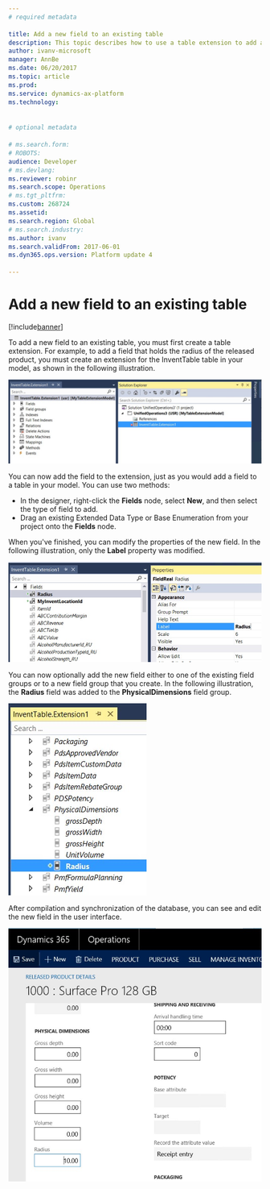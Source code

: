 ```yaml
---
# required metadata

title: Add a new field to an existing table
description: This topic describes how to use a table extension to add a field to a table.
author: ivanv-microsoft
manager: AnnBe
ms.date: 06/20/2017
ms.topic: article
ms.prod: 
ms.service: dynamics-ax-platform
ms.technology: 


# optional metadata

# ms.search.form: 
# ROBOTS: 
audience: Developer
# ms.devlang: 
ms.reviewer: robinr
ms.search.scope: Operations
# ms.tgt_pltfrm: 
ms.custom: 268724
ms.assetid: 
ms.search.region: Global
# ms.search.industry: 
ms.author: ivanv
ms.search.validFrom: 2017-06-01
ms.dyn365.ops.version: Platform update 4

---
```


# Add a new field to an existing table

[!include[banner](../includes/banner.md)]

To add a new field to an existing table, you must first create a table extension. For example, to add a field that holds the radius of the released product, you must create an extension for the InventTable table in your model, as shown in the following illustration.

![Create an extension](media/TableNewField01.jpg) 

You can now add the field to the extension, just as you would add a field to a table in your model. You can use two methods:

+ In the designer, right-click the **Fields** node, select **New**, and then select the type of field to add.
+ Drag an existing Extended Data Type or Base Enumeration from your project onto the **Fields** node.

When you've finished, you can modify the properties of the new field. In the following illustration, only the **Label** property was modified.

![Modify properties of the new field](media/TableNewField02.jpg)

You can now optionally add the new field either to one of the existing field groups or to a new field group that you create. In the following illustration, the **Radius** field was added to the **PhysicalDimensions** field group.

![Add the new field to a field group](media/TableNewField03.jpg)

After compilation and synchronization of the database, you can see and edit the new field in the user interface.

![New field in the user interface](media/TableNewField04.jpg)
